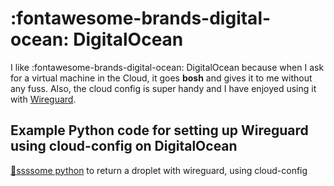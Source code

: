 # :fontawesome-brands-digital-ocean: DigitalOcean

I like :fontawesome-brands-digital-ocean: DigitalOcean because when I ask for a virtual machine in the Cloud, it goes __bosh__ and gives it to me without any fuss. Also, the cloud config is super handy and I have enjoyed using it with [Wireguard](/rtfm/network/wireguard.html).

## Example Python code for setting up Wireguard using cloud-config on DigitalOcean  

[:snake:ssssome python](https://gist.github.com/danslinky/8f544dc88e08675acd2d1a780bec303e#file-do-py) to return a droplet with wireguard, using cloud-config

<script src="https://gist.github.com/danslinky/8f544dc88e08675acd2d1a780bec303e.js"></script>